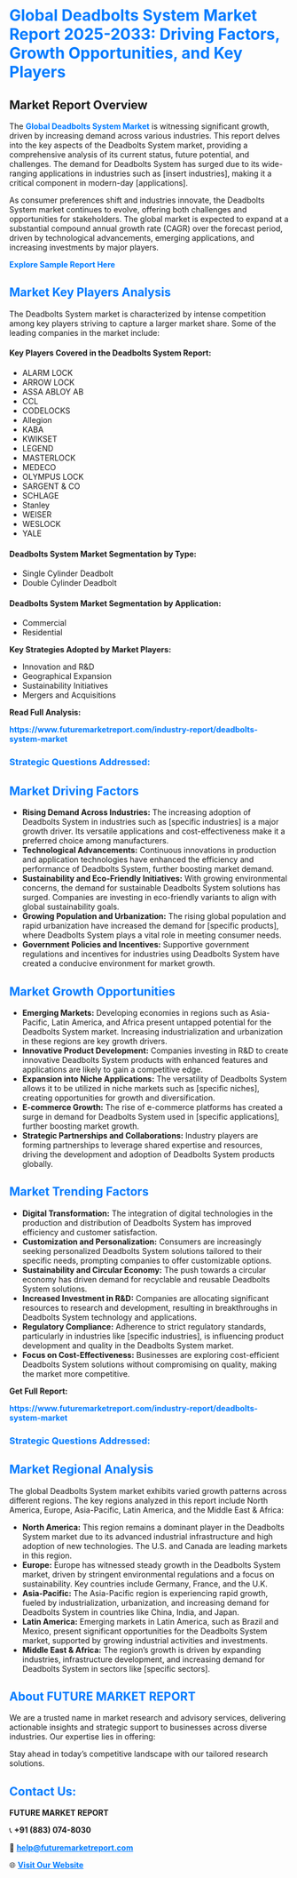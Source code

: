 <h1 style="color: #007BFF;">Global Deadbolts System Market Report 2025-2033: Driving Factors, Growth Opportunities, and Key Players</h1>

<section id="overview">
<h2>Market Report Overview</h2>
<p>The <a href="https://www.futuremarketreport.com/industry-report/deadbolts-system-market" style="color: #007BFF; text-decoration: none;"><strong>Global Deadbolts System Market</strong></a> is witnessing significant growth, driven by increasing demand across various industries. This report delves into the key aspects of the Deadbolts System market, providing a comprehensive analysis of its current status, future potential, and challenges. The demand for Deadbolts System has surged due to its wide-ranging applications in industries such as [insert industries], making it a critical component in modern-day [applications].</p>
<p>As consumer preferences shift and industries innovate, the Deadbolts System market continues to evolve, offering both challenges and opportunities for stakeholders. The global market is expected to expand at a substantial compound annual growth rate (CAGR) over the forecast period, driven by technological advancements, emerging applications, and increasing investments by major players.</p>
</section>

<section id="overview">
<p><a href="https://www.futuremarketreport.com/request-sample/reportId=88819" style="color: #007BFF; text-decoration: none;"><strong>Explore Sample Report Here</strong></a></p>
</section>

<section id="key-players">
<h2 style="color: #007BFF;">Market Key Players Analysis</h2>
<p>The Deadbolts System market is characterized by intense competition among key players striving to capture a larger market share. Some of the leading companies in the market include:</p>
<h4>Key Players Covered in the Deadbolts System Report:</h4>
<ul><li>ALARM LOCK</li><li>ARROW LOCK</li><li>ASSA ABLOY AB</li><li>CCL</li><li>CODELOCKS</li><li>Allegion</li><li>KABA</li><li>KWIKSET</li><li>LEGEND</li><li>MASTERLOCK</li><li>MEDECO</li><li>OLYMPUS LOCK</li><li>SARGENT &amp; CO</li><li>SCHLAGE</li><li>Stanley</li><li>WEISER</li><li>WESLOCK</li><li>YALE</li></ul>
<h4>Deadbolts System Market Segmentation by Type:</h4>
<ul><li>Single Cylinder Deadbolt</li><li>Double Cylinder Deadbolt</li></ul>

<h4>Deadbolts System Market Segmentation by Application:</h4>
<ul><li>Commercial</li><li>Residential</li></ul>
<p><strong>Key Strategies Adopted by Market Players:</strong></p>
<ul>
<li>Innovation and R&D</li>
<li>Geographical Expansion</li>
<li>Sustainability Initiatives</li>
<li>Mergers and Acquisitions</li>
</ul>
</section>

<section>
<p><strong>Read Full Analysis: </strong></p><a href="https://www.futuremarketreport.com/industry-report/deadbolts-system-market" style="color: #007BFF; text-decoration: none;"><strong>https://www.futuremarketreport.com/industry-report/deadbolts-system-market</strong></a>
<h3 style="color: #007BFF;">Strategic Questions Addressed:</h3>
</section>

<section id="driving-factors">
<h2 style="color: #007BFF;">Market Driving Factors</h2>
<ul>
<li><strong>Rising Demand Across Industries:</strong> The increasing adoption of Deadbolts System in industries such as [specific industries] is a major growth driver. Its versatile applications and cost-effectiveness make it a preferred choice among manufacturers.</li>
<li><strong>Technological Advancements:</strong> Continuous innovations in production and application technologies have enhanced the efficiency and performance of Deadbolts System, further boosting market demand.</li>
<li><strong>Sustainability and Eco-Friendly Initiatives:</strong> With growing environmental concerns, the demand for sustainable Deadbolts System solutions has surged. Companies are investing in eco-friendly variants to align with global sustainability goals.</li>
<li><strong>Growing Population and Urbanization:</strong> The rising global population and rapid urbanization have increased the demand for [specific products], where Deadbolts System plays a vital role in meeting consumer needs.</li>
<li><strong>Government Policies and Incentives:</strong> Supportive government regulations and incentives for industries using Deadbolts System have created a conducive environment for market growth.</li>
</ul>
</section>

<section id="growth-opportunities">
<h2 style="color: #007BFF;">Market Growth Opportunities</h2>
<ul>
<li><strong>Emerging Markets:</strong> Developing economies in regions such as Asia-Pacific, Latin America, and Africa present untapped potential for the Deadbolts System market. Increasing industrialization and urbanization in these regions are key growth drivers.</li>
<li><strong>Innovative Product Development:</strong> Companies investing in R&D to create innovative Deadbolts System products with enhanced features and applications are likely to gain a competitive edge.</li>
<li><strong>Expansion into Niche Applications:</strong> The versatility of Deadbolts System allows it to be utilized in niche markets such as [specific niches], creating opportunities for growth and diversification.</li>
<li><strong>E-commerce Growth:</strong> The rise of e-commerce platforms has created a surge in demand for Deadbolts System used in [specific applications], further boosting market growth.</li>
<li><strong>Strategic Partnerships and Collaborations:</strong> Industry players are forming partnerships to leverage shared expertise and resources, driving the development and adoption of Deadbolts System products globally.</li>
</ul>
</section>

<section id="trending-factors">
<h2 style="color: #007BFF;">Market Trending Factors</h2>
<ul>
<li><strong>Digital Transformation:</strong> The integration of digital technologies in the production and distribution of Deadbolts System has improved efficiency and customer satisfaction.</li>
<li><strong>Customization and Personalization:</strong> Consumers are increasingly seeking personalized Deadbolts System solutions tailored to their specific needs, prompting companies to offer customizable options.</li>
<li><strong>Sustainability and Circular Economy:</strong> The push towards a circular economy has driven demand for recyclable and reusable Deadbolts System solutions.</li>
<li><strong>Increased Investment in R&D:</strong> Companies are allocating significant resources to research and development, resulting in breakthroughs in Deadbolts System technology and applications.</li>
<li><strong>Regulatory Compliance:</strong> Adherence to strict regulatory standards, particularly in industries like [specific industries], is influencing product development and quality in the Deadbolts System market.</li>
<li><strong>Focus on Cost-Effectiveness:</strong> Businesses are exploring cost-efficient Deadbolts System solutions without compromising on quality, making the market more competitive.</li>
</ul>
</section>

<section>
<p><strong>Get Full Report: </strong></p><a href="https://www.futuremarketreport.com/industry-report/deadbolts-system-market" style="color: #007BFF; text-decoration: none;"><strong>https://www.futuremarketreport.com/industry-report/deadbolts-system-market</strong></a>
<h3 style="color: #007BFF;">Strategic Questions Addressed:</h3>
</section>


<section id="regional-analysis">
<h2 style="color: #007BFF;">Market Regional Analysis</h2>
<p>The global Deadbolts System market exhibits varied growth patterns across different regions. The key regions analyzed in this report include North America, Europe, Asia-Pacific, Latin America, and the Middle East & Africa:</p>
<ul>
<li><strong>North America:</strong> This region remains a dominant player in the Deadbolts System market due to its advanced industrial infrastructure and high adoption of new technologies. The U.S. and Canada are leading markets in this region.</li>
<li><strong>Europe:</strong> Europe has witnessed steady growth in the Deadbolts System market, driven by stringent environmental regulations and a focus on sustainability. Key countries include Germany, France, and the U.K.</li>
<li><strong>Asia-Pacific:</strong> The Asia-Pacific region is experiencing rapid growth, fueled by industrialization, urbanization, and increasing demand for Deadbolts System in countries like China, India, and Japan.</li>
<li><strong>Latin America:</strong> Emerging markets in Latin America, such as Brazil and Mexico, present significant opportunities for the Deadbolts System market, supported by growing industrial activities and investments.</li>
<li><strong>Middle East & Africa:</strong> The region’s growth is driven by expanding industries, infrastructure development, and increasing demand for Deadbolts System in sectors like [specific sectors].</li>
</ul>
</section>

<footer>
<h2 style="color: #007BFF;">About FUTURE MARKET REPORT</h2>
<p>We are a trusted name in market research and advisory services, delivering actionable insights and strategic support to businesses across diverse industries. Our expertise lies in offering:</p>

<p>Stay ahead in today’s competitive landscape with our tailored research solutions.</p>

<h2 style="color: #007BFF;">Contact Us:</h2>
<p><strong>FUTURE MARKET REPORT</strong></p>
<p>📞 <strong>+91 (883) 074-8030</strong></p>
<p>📧 <strong><a href="mailto:help@futuremarketreport.com" style="color: #007BFF;">help@futuremarketreport.com</a></strong></p>
<p>🌐 <strong><a href="https://www.futuremarketreport.com/" style="color: #007BFF;">Visit Our Website</a></strong></p>
</footer>